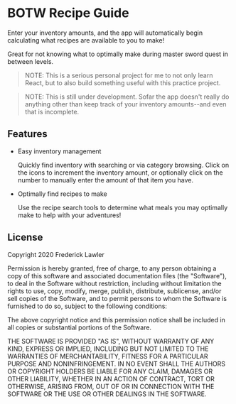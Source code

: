 # BOTW Recipe Guide

Enter your inventory amounts, and the app will automatically begin calculating
what recipes are available to you to make!

Great for not knowing what to optimally make during master sword quest in
between levels.

> NOTE: This is a serious personal project for me to not only learn React,
but to also build something useful with this practice project.

> NOTE: This is still under development. Sofar the app doesn't really do
anything other than keep track of your inventory amounts--and even that is
incomplete.

## Features

* Easy inventory management

  Quickly find inventory with searching or via category browsing. Click on
  the icons to increment the inventory amount, or optionally click on the number
  to manually enter the amount of that item you have.

* Optimally find recipes to make

  Use the recipe search tools to determine what meals you may optimally make
  to help with your adventures!

## License

Copyright 2020 Frederick Lawler

Permission is hereby granted, free of charge, to any person obtaining a copy of this software and associated documentation files (the "Software"), to deal in the Software without restriction, including without limitation the rights to use, copy, modify, merge, publish, distribute, sublicense, and/or sell copies of the Software, and to permit persons to whom the Software is furnished to do so, subject to the following conditions:

The above copyright notice and this permission notice shall be included in all copies or substantial portions of the Software.

THE SOFTWARE IS PROVIDED "AS IS", WITHOUT WARRANTY OF ANY KIND, EXPRESS OR IMPLIED, INCLUDING BUT NOT LIMITED TO THE WARRANTIES OF MERCHANTABILITY, FITNESS FOR A PARTICULAR PURPOSE AND NONINFRINGEMENT. IN NO EVENT SHALL THE AUTHORS OR COPYRIGHT HOLDERS BE LIABLE FOR ANY CLAIM, DAMAGES OR OTHER LIABILITY, WHETHER IN AN ACTION OF CONTRACT, TORT OR OTHERWISE, ARISING FROM, OUT OF OR IN CONNECTION WITH THE SOFTWARE OR THE USE OR OTHER DEALINGS IN THE SOFTWARE.
